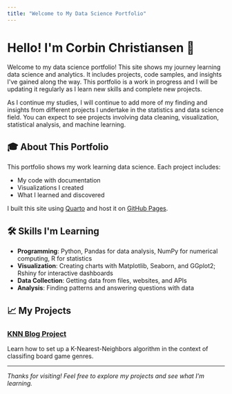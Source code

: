 ```yaml
---
title: "Welcome to My Data Science Portfolio"
---
```


# Hello! I'm Corbin Christiansen 👋

Welcome to my data science portfolio! This site shows my journey learning data science and analytics. It includes projects, code samples, and insights I've gained along the way. This portfolio is a work in progress and I will be updating it regularly as I learn new skills and complete new projects.


As I continue my studies, I will continue to add more of my finding and insights from different projects I undertake in the statistics and data science field. You can expect to see projects involving data cleaning, visualization, statistical analysis, and machine learning.

## 🎓 About This Portfolio

This portfolio shows my work learning data science. Each project includes:

- My code with documentation
- Visualizations I created
- What I learned and discovered

I built this site using [Quarto](https://quarto.org/) and host it on [GitHub Pages](https://pages.github.com/).

## 🛠️ Skills I'm Learning

- **Programming**: Python, Pandas for data analysis, NumPy for numerical computing, R for statistics
- **Visualization**: Creating charts with Matplotlib, Seaborn, and GGplot2; Rshiny for interactive dashboards
- **Data Collection**: Getting data from files, websites, and APIs
- **Analysis**: Finding patterns and answering questions with data

## 📈 My Projects

### [KNN Blog Project](blog.md)
Learn how to set up a K-Nearest-Neighbors algorithm in the context of classifing board game genres.

---

*Thanks for visiting! Feel free to explore my projects and see what I'm learning.*
